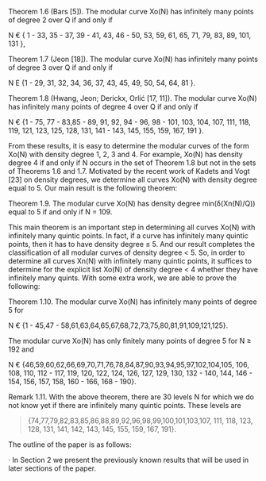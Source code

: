 Theorem 1.6 (Bars [5]). The modular curve Xo(N) has infinitely many points of degree 2 over Q if and only if

N € { 1 - 33, 35 - 37, 39 - 41, 43, 46 - 50, 53, 59, 61, 65, 71, 79, 83, 89, 101, 131 },

Theorem 1.7 (Jeon [18]). The modular curve Xo(N) has infinitely many points of degree 3 over Q if and only if

N E {1 - 29, 31, 32, 34, 36, 37, 43, 45, 49, 50, 54, 64, 81 }.

Theorem 1.8 (Hwang, Jeon; Derickx, Orlić [17, 11]). The modular curve Xo(N) has infinitely many points of degree 4 over Q if and only if

N € {1 - 75, 77 - 83,85 - 89, 91, 92, 94 - 96, 98 - 101, 103, 104, 107, 111, 118, 119, 121, 123, 125, 128, 131, 141 - 143, 145, 155, 159, 167, 191 }.

From these results, it is easy to determine the modular curves of the form Xo(N) with density degree 1, 2, 3 and 4. For example, Xo(N) has density degree 4 if and only if N occurs in the set of Theorem 1.8 but not in the sets of Theorems 1.6 and 1.7. Motivated by the recent work of Kadets and Vogt [23] on density degrees, we determine all curves Xo(N) with density degree equal to 5. Our main result is the following theorem:

Theorem 1.9. The modular curve Xo(N) has density degree min(δ(Xn(N)/Q)) equal to 5 if and only if N = 109.

This main theorem is an important step in determining all curves Xo(N) with infinitely many quintic points. In fact, if a curve has infinitely many quintic points, then it has to have density degree ≤ 5. And our result completes the classification of all modular curves of density degree < 5. So, in order to determine all curves Xn(N) with infinitely many quintic points, it suffices to determine for the explicit list Xo(N) of density degree < 4 whether they have infinitely many quints. With some extra work, we are able to prove the following:

Theorem 1.10. The modular curve Xo(N) has infinitely many points of degree 5 for

N € {1 - 45,47 - 58,61,63,64,65,67,68,72,73,75,80,81,91,109,121,125}.

The modular curve Xo(N) has only finitely many points of degree 5 for N ≥ 192 and

N € {46,59,60,62,66,69,70,71,76,78,84,87,90,93,94,95,97,102,104,105, 106, 108, 110, 112 - 117, 119, 120, 122, 124, 126, 127, 129, 130, 132 - 140, 144, 146 - 154, 156, 157, 158, 160 - 166, 168 - 190}.

Remark 1.11. With the above theorem, there are 30 levels N for which we do not know yet if there are infinitely many quintic points. These levels are

> {74,77,79,82,83,85,86,88,89,92,96,98,99,100,101,103,107, 111, 118, 123, 128, 131, 141, 142, 143, 145, 155, 159, 167, 191}.

The outline of the paper is as follows:

· In Section 2 we present the previously known results that will be used in later sections of the paper.